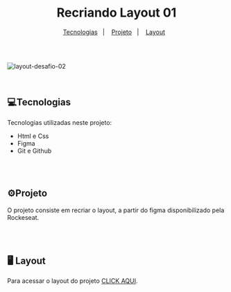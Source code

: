 <h1 align=center> Recriando Layout 01 </h1>

<p align="center">
  <a href="#-tecnologias">Tecnologias</a>&nbsp;&nbsp;&nbsp;|&nbsp;&nbsp;&nbsp;
  <a href="#-projeto">Projeto</a>&nbsp;&nbsp;&nbsp;|&nbsp;&nbsp;&nbsp;
  <a href="#-layout">Layout</a>&nbsp;&nbsp;&nbsp;
</p>

<br>
<br>

![layout-desafio-02](https://user-images.githubusercontent.com/99101822/215289323-c099df3c-7da7-4588-b22c-461cb93d8488.png)


<br>

<h2>💻Tecnologias</h2>


<p>Tecnologias utilizadas neste projeto:<p>
<ul>
<li>Html e Css</li>
<li>Figma</li>
<li>Git e Github</li>
</ul>
<br>
<br>
<h2>⚙Projeto</h2>
<p>
O projeto consiste em recriar o layout, a partir do figma disponibilizado pela Rockeseat.
</p>
<br>
<br>

## 🖥 Layout

Para acessar o layout do projeto [CLICK AQUI](https://www.figma.com/file/O5BoxZsx5RjxGd6pBpIx71/Projeto01-Extra-(Copy)?node-id=1%3A2&t=sbDv6niWLGS402hK-0).

<br>
<br>

<p align="center>Muito obrigado 🤝</p>

